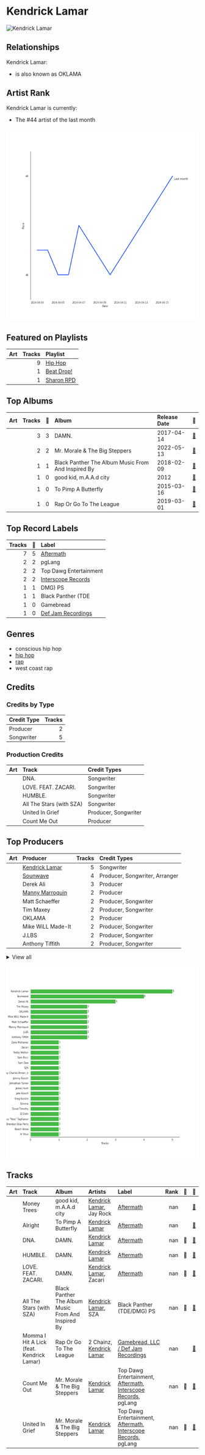 
# Kendrick Lamar


<img src="https://i.scdn.co/image/ab6761610000e5eb437b9e2a82505b3d93ff1022" alt="Kendrick Lamar" width="100" />

## Relationships

Kendrick Lamar:
- is also known as OKLAMA

## Artist Rank
Kendrick Lamar is currently:
- The #44 artist of the last month

![Rank of Kendrick Lamar over time](../../images/artists/kendrick_lamar/rank_time_series.png)
## Featured on Playlists
| Art | Tracks | Playlist |
|:---|---:|:---|
| <img src="https://mosaic.scdn.co/640/ab67616d00001e020b1cfc3df4d9d5d4cbce9208ab67616d00001e0210356a0e81371e6644cb1371ab67616d00001e02c08d5fa5c0f1a834acef5100ab67616d00001e02c450c89d3eb750d3535b0a0c" alt="" width="50" /> | 9 | [Hip Hop](../../playlists/hip_hop/overview.md) |
| <img src="https://mosaic.scdn.co/640/ab67616d00001e027a393b04e8ced571618223e8ab67616d00001e0286ca91e718866f411c01db5eab67616d00001e02c8b444df094279e70d0ed856ab67616d00001e02ce4f1737bc8a646c8c4bd25a" alt="" width="50" /> | 1 | [Beat Drop!](../../playlists/beat_drop!/overview.md) |
| <img src="https://mosaic.scdn.co/640/ab67616d00001e02830de2e836036f181df598d0ab67616d00001e02af2fda9fb591d43c355c2ac3ab67616d00001e02cc6f76f75551af499b5cd0cbab67616d00001e02da343b21617aac0c57e332bb" alt="" width="50" /> | 1 | [Sharon RPD](../../playlists/sharon_rpd/overview.md) |

## Top Albums

| Art | Tracks | 💚 | Album | Release Date | 🔗 |
|:---|---:|---:|:---|:---|:---|
| <img src="https://i.scdn.co/image/ab67616d0000b2738b52c6b9bc4e43d873869699" alt="" width="50" /> | 3 | 3 | DAMN. | 2017-04-14 | [🔗](https://open.spotify.com/album/4eLPsYPBmXABThSJ821sqY) |
| <img src="https://i.scdn.co/image/ab67616d0000b2732e02117d76426a08ac7c174f" alt="" width="50" /> | 2 | 2 | Mr. Morale & The Big Steppers | 2022-05-13 | [🔗](https://open.spotify.com/album/79ONNoS4M9tfIA1mYLBYVX) |
| <img src="https://i.scdn.co/image/ab67616d0000b273c027ad28821777b00dcaa888" alt="" width="50" /> | 1 | 1 | Black Panther The Album Music From And Inspired By | 2018-02-09 | [🔗](https://open.spotify.com/album/3pLdWdkj83EYfDN6H2N8MR) |
| <img src="https://i.scdn.co/image/ab67616d0000b273d28d2ebdedb220e479743797" alt="" width="50" /> | 1 | 0 | good kid, m.A.A.d city | 2012 | [🔗](https://open.spotify.com/album/6PBZN8cbwkqm1ERj2BGXJ1) |
| <img src="https://i.scdn.co/image/ab67616d0000b273cdb645498cd3d8a2db4d05e1" alt="" width="50" /> | 1 | 0 | To Pimp A Butterfly | 2015-03-16 | [🔗](https://open.spotify.com/album/7ycBtnsMtyVbbwTfJwRjSP) |
| <img src="https://i.scdn.co/image/ab67616d0000b27384f49cbc39ac1f18422a4d42" alt="" width="50" /> | 1 | 0 | Rap Or Go To The League | 2019-03-01 | [🔗](https://open.spotify.com/album/1BR69wIifGZUSimcuTjWVg) |

## Top Record Labels

| Tracks | 💚 | Label |
|---:|---:|:---|
| 7 | 5 | [Aftermath](../../labels/aftermath/overview.md) |
| 2 | 2 | pgLang |
| 2 | 2 | Top Dawg Entertainment |
| 2 | 2 | [Interscope Records](../../labels/interscope_records/overview.md) |
| 1 | 1 | DMG) PS |
| 1 | 1 | Black Panther (TDE |
| 1 | 0 | Gamebread |
| 1 | 0 | [Def Jam Recordings](../../labels/def_jam_recordings/overview.md) |

## Genres

- conscious hip hop
- [hip hop](../../genres/hip_hop/overview.md)
- [rap](../../genres/rap/overview.md)
- west coast rap

## Credits

### Credits by Type

| Credit Type | Tracks |
|:---|---:|
| Producer | 2 |
| Songwriter | 5 |

### Production Credits

| Art | Track | Credit Types |
|:---|:---|:---|
| <img src="https://i.scdn.co/image/ab67616d0000b2738b52c6b9bc4e43d873869699" alt="" width="50" /> | DNA. | Songwriter |
| <img src="https://i.scdn.co/image/ab67616d0000b2738b52c6b9bc4e43d873869699" alt="" width="50" /> | LOVE. FEAT. ZACARI. | Songwriter |
| <img src="https://i.scdn.co/image/ab67616d0000b2738b52c6b9bc4e43d873869699" alt="" width="50" /> | HUMBLE. | Songwriter |
| <img src="https://i.scdn.co/image/ab67616d0000b273c027ad28821777b00dcaa888" alt="" width="50" /> | All The Stars (with SZA) | Songwriter |
| <img src="https://i.scdn.co/image/ab67616d0000b2732e02117d76426a08ac7c174f" alt="" width="50" /> | United In Grief | Producer, Songwriter |
| <img src="https://i.scdn.co/image/ab67616d0000b2732e02117d76426a08ac7c174f" alt="" width="50" /> | Count Me Out | Producer |

## Top Producers

| Art | Producer | Tracks | Credit Types |
|:---|:---|---:|:---|
| <img src="https://i.scdn.co/image/ab6761610000e5eb437b9e2a82505b3d93ff1022" alt="" width="50" /> | [Kendrick Lamar](overview.md) | 5 | Songwriter |
| | [Sounwave](../../producers/sounwave/overview.md) | 4 | Producer, Songwriter, Arranger |
| | Derek Ali | 3 | Producer |
| | [Manny Marroquin](../../producers/manny_marroquin/overview.md) | 2 | Producer |
| | Matt Schaeffer | 2 | Producer, Songwriter |
| | Tim Maxey | 2 | Producer, Songwriter |
| | OKLAMA | 2 | Producer |
| | Mike WiLL Made-It | 2 | Producer, Songwriter |
| | J.LBS | 2 | Producer, Songwriter |
| | Anthony Tiffith | 2 | Producer, Songwriter |


<details>
<summary>View all</summary>

| Art | Producer | Tracks | Credit Types |
|:---|:---|---:|:---|
| | Jake Kosich | 1 | Songwriter |
| | Al Shux | 1 | Producer, Songwriter |
| | Zeke Mishanec | 1 | Producer |
| | [Greg Kurstin](../../producers/greg_kurstin/overview.md) | 1 | Producer, Songwriter |
| | Beach Noise | 1 | Producer |
| | Cyrus "Nois" Taghipour | 1 | Producer |
| | Sam Ricci | 1 | Producer |
| | Johnathan Turner | 1 | Producer |
| | James Hunt | 1 | Producer |
| <img src="https://i.scdn.co/image/ab6761610000e5ebdb78fbd1c000f16792795648" alt="" width="50" /> | Zacari | 1 | Songwriter |
| | Duval Timothy | 1 | Producer, Songwriter |
| | Sam Dew | 1 | Songwriter |
| | Ezinma | 1 | Arranger |
| <img src="https://i.scdn.co/image/ab6761610000e5eb0895066d172e1f51f520bc65" alt="" width="50" /> | SZA | 1 | Songwriter |
| | Brendan Silas Perry | 1 | Producer |
| | DJ Dahi | 1 | Producer |
| | Johnny Kosich | 1 | Producer, Songwriter |
| | Teddy Walton | 1 | Producer, Songwriter |
| | Ray Charles Brown, Jr | 1 | Producer |

</details>


![Bar chart of top 29 producers](../../images/artists/kendrick_lamar/producers.png)
## Tracks

| Art | Track | Album | Artists | Label | Rank | 💚 | 🔗 |
|:---|:---|:---|:---|:---|---:|:---|:---|
| <img src="https://i.scdn.co/image/ab67616d0000b273d28d2ebdedb220e479743797" alt="" width="50" /> | Money Trees | good kid, m.A.A.d city | [Kendrick Lamar](overview.md), Jay Rock | [Aftermath](../../labels/aftermath) | nan | | [🔗](https://open.spotify.com/track/2HbKqm4o0w5wEeEFXm2sD4) |
| <img src="https://i.scdn.co/image/ab67616d0000b273cdb645498cd3d8a2db4d05e1" alt="" width="50" /> | Alright | To Pimp A Butterfly | [Kendrick Lamar](overview.md) | [Aftermath](../../labels/aftermath) | nan | | [🔗](https://open.spotify.com/track/3iVcZ5G6tvkXZkZKlMpIUs) |
| <img src="https://i.scdn.co/image/ab67616d0000b2738b52c6b9bc4e43d873869699" alt="" width="50" /> | DNA. | DAMN. | [Kendrick Lamar](overview.md) | [Aftermath](../../labels/aftermath) | nan | 💚 | [🔗](https://open.spotify.com/track/6HZILIRieu8S0iqY8kIKhj) |
| <img src="https://i.scdn.co/image/ab67616d0000b2738b52c6b9bc4e43d873869699" alt="" width="50" /> | HUMBLE. | DAMN. | [Kendrick Lamar](overview.md) | [Aftermath](../../labels/aftermath) | nan | 💚 | [🔗](https://open.spotify.com/track/7KXjTSCq5nL1LoYtL7XAwS) |
| <img src="https://i.scdn.co/image/ab67616d0000b2738b52c6b9bc4e43d873869699" alt="" width="50" /> | LOVE. FEAT. ZACARI. | DAMN. | [Kendrick Lamar](overview.md), Zacari | [Aftermath](../../labels/aftermath) | nan | 💚 | [🔗](https://open.spotify.com/track/6PGoSes0D9eUDeeAafB2As) |
| <img src="https://i.scdn.co/image/ab67616d0000b273c027ad28821777b00dcaa888" alt="" width="50" /> | All The Stars (with SZA) | Black Panther The Album Music From And Inspired By | [Kendrick Lamar](overview.md), SZA | Black Panther (TDE/DMG) PS | nan | 💚 | [🔗](https://open.spotify.com/track/3GCdLUSnKSMJhs4Tj6CV3s) |
| <img src="https://i.scdn.co/image/ab67616d0000b27384f49cbc39ac1f18422a4d42" alt="" width="50" /> | Momma I Hit A Lick (feat. Kendrick Lamar) | Rap Or Go To The League | 2 Chainz, [Kendrick Lamar](overview.md) | [Gamebread, LLC / Def Jam Recordings](../../labels/def_jam_recordings) | nan | | [🔗](https://open.spotify.com/track/7jKUnzzOGhAlPjr7LkIUlE) |
| <img src="https://i.scdn.co/image/ab67616d0000b2732e02117d76426a08ac7c174f" alt="" width="50" /> | Count Me Out | Mr. Morale & The Big Steppers | [Kendrick Lamar](overview.md) | Top Dawg Entertainment, [Aftermath](../../labels/aftermath), [Interscope Records](../../labels/interscope_records), pgLang | nan | 💚 | [🔗](https://open.spotify.com/track/6BU1RZexmvJcBjgagVVt3M) |
| <img src="https://i.scdn.co/image/ab67616d0000b2732e02117d76426a08ac7c174f" alt="" width="50" /> | United In Grief | Mr. Morale & The Big Steppers | [Kendrick Lamar](overview.md) | Top Dawg Entertainment, [Aftermath](../../labels/aftermath), [Interscope Records](../../labels/interscope_records), pgLang | nan | 💚 | [🔗](https://open.spotify.com/track/5Gt9bxniM1SxN61yRzRhXL) |
